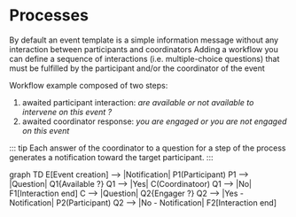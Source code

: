 # Processes

By default an event template is a simple information message without any interaction between participants and coordinators
Adding a workflow you can define a sequence of interactions (i.e. multiple-choice questions) that must be fulfilled by the participant and/or the coordinator of the event

Workflow example composed of two steps:
  1. awaited participant interaction: *are available or not available to intervene on this event ?*
  2. awaited coordinator response: *you are engaged or you are not engaged on this event*

::: tip
Each answer of the coordinator to a question for a step of the process generates a notification toward the target participant.
:::

<mermaid>
graph TD
  E[Event creation] --> |Notification| P1(Participant)
  P1 --> |Question| Q1{Available ?}
  Q1 --> |Yes| C(Coordinatoor)
  Q1 --> |No| F1[Interaction end]
  C --> |Question| Q2{Engager ?}
  Q2 --> |Yes - Notification| P2(Participant)
  Q2 --> |No - Notification| F2[Interaction end]
</mermaid>

